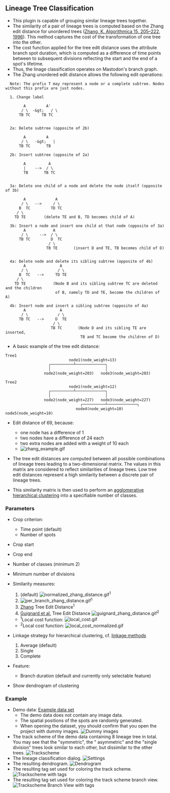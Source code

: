 ## Lineage Tree Classification

* This plugin is capable of grouping similar lineage trees together.
* The similarity of a pair of lineage trees is computed based on the Zhang edit distance for unordered
  trees ([Zhang, K. Algorithmica 15, 205–222, 1996](https://doi.org/10.1007/BF01975866)). This method captures the cost
  of the transformation of one tree into the other.
* The cost function applied for the tree edit distance uses the attribute branch spot duration, which is computed as a
  difference of time points between to subsequent divisions reflecting the start and the end of a spot's lifetime.
* Thus, the linage classification operates on Mastodon's branch graph.
* The Zhang unordered edit distance allows the following edit operations:

```
  Note: The prefix T may represent a node or a complete subtree. Nodes without this prefix are just nodes.
 
  1. Change label
 
        A         A'
       / \  -&gt;   / \
      TB TC     TB TC
 
 
  2a: Delete subtree (opposite of 2b)
 
        A         A
       / \   -&gt;   |
      TB TC       TB
 
  2b: Insert subtree (opposite of 2a)
 
        A          A
        |    -->  / \
        TB       TB TC
 
 
  3a: Delete one child of a node and delete the node itself (opposite of 3b)
 
        A             A
       / \   -->     / \
      B  TC         TD TC
     / \
    TD TE        (delete TE and B, TD becomes child of A)
 
  3b: Insert a node and insert one child at that node (opposite of 3a)
        A            A
       / \     -->  / \
      TB TC         D  TC
                   / \
                  TB TE       (insert D and TE, TB becomes child of D)
 
 
  4a: Delete node and delete its sibling subtree (opposite of 4b)
        A               A
       / \             / \
      B  TC   -->     TD TE
     / \
    TD TE            (Node B and its sibling subtree TC are deleted and the children
                      of B, namely TD and TE, become the children of A)
 
  4b: Insert node and insert a sibling subtree (opposite of 4a)
        A               A
       / \             / \
      TB TC   -->     D  TE
                     / \
                    TB TC       (Node D and its sibling TE are inserted,
                                 TB and TC become the children of D)
```

* A basic example of the tree edit distance:

```
Tree1
	                        node1(node_weight=13)
	               ┌──────────┴─────────────┐
	               │                        │
	             node2(node_weight=203)   node3(node_weight=203)
```

```
Tree2
	                        node1(node_weight=12)
	               ┌──────────┴─────────────┐
	               │                        │
	             node2(node_weight=227)   node3(node_weight=227)
	                             ┌──────────┴─────────────┐
	                           node4(node_weight=10)    node5(node_weight=10)
```

* Edit distance of 69, because:

    * one node has a difference of 1
    * two nodes have a difference of 24 each
    * two extra nodes are added with a weight of 10 each
    * ![zhang_example.gif](zhang_example.gif)
* The tree edit distances are computed between all possible combinations of lineage trees leading to a two-dimensional
  matrix. The values in this matrix are considered to reflect similarities of lineage trees. Low tree edit distances
  represent a high similarity between a discrete pair of lineage trees.
* This similarity matrix is then used to perform
  an [agglomerative hierarchical clustering](https://en.wikipedia.org/wiki/Hierarchical_clustering) into a specifiable
  number of classes.

### Parameters

* Crop criterion:
    * Time point (default)
    * Number of spots
* Crop start
* Crop end
* Number of classes (minimum 2)
* Minimum number of divisions
* Similarity measures:
  1. (default) ![normalized_zhang_distance.gif](normalized_zhang_distance.gif)<sup>1</sup>
  2. ![per_branch_zhang_distance.gif](per_branch_zhang_distance.gif)<sup>1</sup>
  3. [Zhang](https://doi.org/10.1007/BF01975866) Tree Edit Distance<sup>1</sup>
  4. [Guignard et al.](https://doi.org/10.1126/science.aar5663) Tree Edit
     Distance ![guignard_zhang_distance.gif](guignard_zhang_distance.gif)<sup>2</sup>

  * <sup>1</sup>Local cost function: ![local_cost.gif](local_cost.gif)
  * <sup>2</sup>Local cost function: ![local_cost_normalized.gif](local_cost_normalized.gif)
* Linkage strategy for hierarchical clustering,
  cf. [linkage methods](https://en.wikipedia.org/wiki/Hierarchical_clustering#Cluster_Linkage)
    1. Average (default)
    2. Single
    3. Complete
* Feature:
    * Branch duration (default and currently only selectable feature)
* Show dendrogram of clustering

### Example

* Demo data: [Example data set](lineage_classification.mastodon)
    * The demo data does not contain any image data.
    * The spatial positions of the spots are randomly generated.
    * When opening the dataset, you should confirm that you open the project with dummy
      images. ![Dummy images](dummy.png)
* The track scheme of the demo data containing 8 lineage tree in total. You may see that the "symmetric", the "
  asymmetric" and the "single division" trees look
  similar to each other, but dissimilar to the other
  trees. ![Trackscheme](trackscheme.png)
* The lineage classification dialog. ![Settings](settings.png)
* The resulting dendrogram. ![Dendrogram](dendrogram.png)
* The resulting tag set used for coloring the track
  scheme. ![Trackscheme with tags](trackscheme_with_tags.png)
* The resulting tag set used for coloring the track scheme branch
  view. ![Trackscheme Branch View with tags](trackscheme_branch_with_tags.png)
